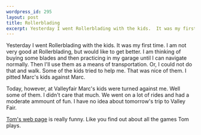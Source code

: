 ```yaml
--- 
wordpress_id: 295
layout: post
title: Rollerblading
excerpt: Yesterday I went Rollerblading with the kids.  It was my first time.  I am not very good at Rollerblading, but would like to get better.  I am thinking of buying some blades and then practicing in my garage until I can navigate normally.  Then I'll use them as a means of transportation.  Or, I could not do that and walk.  Some of the kids tried to help me.  That was nice of them.  I pitted Marc's kids against Marc.<p>Today, however, at Valleyfair Marc's kids were turned against me.  Well some of them.  I didn't care that much.  We went on a lot of rides and had a moderate ammount of fun.  I have no idea about tomorrow's trip to Valley Fair.<p><a href="http://www.borchert.com/tom/">Tom's web page</a> is really funny.  Like you find out about all the games Tom plays.
---
```

Yesterday I went Rollerblading with the kids.  It was my first time.  I am not very good at Rollerblading, but would like to get better.  I am thinking of buying some blades and then practicing in my garage until I can navigate normally.  Then I'll use them as a means of transportation.  Or, I could not do that and walk.  Some of the kids tried to help me.  That was nice of them.  I pitted Marc's kids against Marc.<p>Today, however, at Valleyfair Marc's kids were turned against me.  Well some of them.  I didn't care that much.  We went on a lot of rides and had a moderate ammount of fun.  I have no idea about tomorrow's trip to Valley Fair.<p><a href="http://www.borchert.com/tom/">Tom's web page</a> is really funny.  Like you find out about all the games Tom plays.
